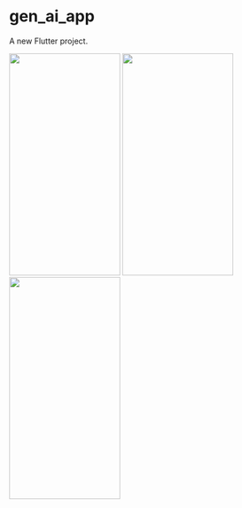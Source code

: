 # gen_ai_app

A new Flutter project.

<img src="[https://github.com/DevAgarwal2/Digital-Society/assets/104455793/73c6ac24-cfec-442d-a462-47fadabd802b](https://github.com/DevAgarwal2/gen_ai_app/assets/104455793/7ac1fe6b-a7df-4c4d-ae4f-b712118f8ce0)" height="400" width="200">
<img src="https://github.com/DevAgarwal2/gen_ai_app/assets/104455793/626166d4-9c6a-43c6-97a5-4dc0b24e2b28" height="400" width="200">
<img src="https://github.com/DevAgarwal2/gen_ai_app/assets/104455793/7c591242-a1ad-40b8-867b-3049204c3b7c" height="400" width="200">



